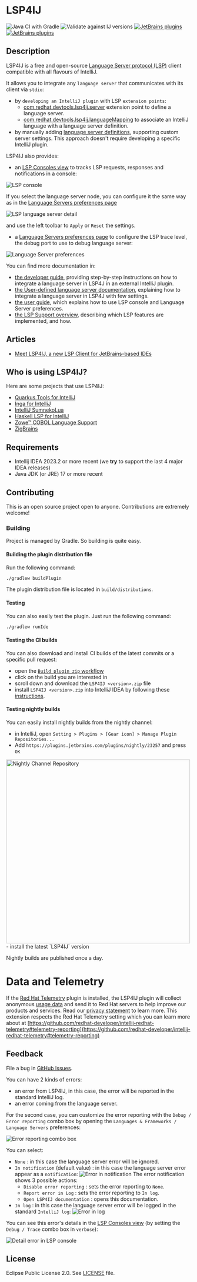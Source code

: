 # LSP4IJ

[plugin-repo]: https://plugins.jetbrains.com/plugin/23257-lsp4ij
[plugin-version-svg]: https://img.shields.io/jetbrains/plugin/v/23257-lsp4ij.svg
[plugin-downloads-svg]: https://img.shields.io/jetbrains/plugin/d/23257-lsp4ij.svg

![Java CI with Gradle](https://github.com/redhat-developer/lsp4ij/workflows/Java%20CI%20with%20Gradle/badge.svg)
![Validate against IJ versions](https://github.com/redhat-developer/lsp4ij/workflows/Validate%20against%20IJ%20versions/badge.svg)
[![JetBrains plugins][plugin-version-svg]][plugin-repo]
[![JetBrains plugins][plugin-downloads-svg]][plugin-repo]

## Description
<!-- Plugin description -->

LSP4IJ is a free and open-source [Language Server protocol (LSP)](https://microsoft.github.io/language-server-protocol/) client compatible with all flavours of IntelliJ.  

It allows you to integrate any `language server` that communicates with its client via `stdio`:

* by `developing an IntelliJ plugin` with LSP `extension points`:
  * [com.redhat.devtools.lsp4ij.server](./docs/DeveloperGuide.md#declare-server-with-extension-point) extension point to define a language server.
  * [com.redhat.devtools.lsp4ij.languageMapping](./docs/DeveloperGuide.md#declare-language-mapping-with-extension-point) to associate an IntelliJ language with a language server definition.
* by manually adding [language server definitions](./docs/UserDefinedLanguageServer.md), 
supporting custom server settings. This approach doesn't require developing a specific IntelliJ plugin.

LSP4IJ also provides:

* an [LSP Consoles view](./docs/UserGuide.md#lsp-console) to tracks LSP requests, responses and notifications in a console:

![LSP console](./docs/images/LSPConsole.png)

If you select the language server node, you can configure it the same way as in the [Language Servers preferences page](./docs/UserGuide.md#language-servers-preferences)

![LSP language server detail](./docs/images/LSPLanguageServerDetail.png)

and use the left toolbar to `Apply` or `Reset` the settings.

* a [Language Servers preferences page](./docs/UserGuide.md#language-servers-preferences) to configure the LSP trace level, the debug port to use to debug language server:

![Language Server preferences](./docs/images/LanguageServerPreferences.png)

You can find more documentation in:

 * [the developer guide](./docs/DeveloperGuide.md), providing step-by-step instructions on how to integrate a language server in LSP4J in an external IntelliJ plugin.
 * [the User-defined language server documentation](./docs/UserDefinedLanguageServer.md), explaining how to integrate a language server in LSP4J with few settings. 
 * [the user guide](./docs/UserGuide.md), which explains how to use LSP console and Language Server preferences.
 * [the LSP Support overview](./docs/LSPSupport.md), describing which LSP features are implemented, and how.

<!-- Plugin description end -->

## Articles

 * [Meet LSP4IJ, a new LSP Client for JetBrains-based IDEs](https://idetools.dev/blog/lsp4ij-announcement/)

## Who is using LSP4IJ?

Here are some projects that use LSP4IJ:

 * [Quarkus Tools for IntelliJ](https://github.com/redhat-developer/intellij-quarkus)
 * [Inga for IntelliJ](https://github.com/seachicken/intellij-inga)
 * [IntelliJ SumnekoLua](https://github.com/CppCXY/Intellij-SumnekoLua)
 * [Haskell LSP for IntelliJ](https://github.com/rockofox/intellij-haskell-lsp)
 * [Zowe™ COBOL Language Support](https://github.com/zowe/zowe-cobol-language-support-intellij)
 * [ZigBrains](https://github.com/FalsePattern/ZigBrains)

## Requirements

* Intellij IDEA 2023.2 or more recent (we **try** to support the last 4 major IDEA releases)
* Java JDK (or JRE) 17 or more recent

## Contributing

This is an open source project open to anyone. Contributions are extremely welcome!

 
### Building

Project is managed by Gradle. So building is quite easy.

#### Building the plugin distribution file

Run the following command:

```sh
./gradlew buildPlugin
```
The plugin distribution file is located in ```build/distributions```.

#### Testing

You can also easily test the plugin. Just run the following command:

```sh
./gradlew runIde
```

#### Testing the CI builds

You can also download and install CI builds of the latest commits or a specific pull request:

- open the [`Build plugin zip` workflow](https://github.com/redhat-developer/lsp4ij/actions/workflows/buildZip.yml)
- click on the build you are interested in
- scroll down and download the `LSP4IJ <version>.zip` file
- install `LSP4IJ <version>.zip` into IntelliJ IDEA by following these [instructions](https://www.jetbrains.com/help/idea/managing-plugins.html#install_plugin_from_disk).

#### Testing nightly builds

You can easily install nightly builds from the nightly channel:

- in IntelliJ, open `Setting > Plugins > [Gear icon] > Manage Plugin Repositories...`
- Add `https://plugins.jetbrains.com/plugins/nightly/23257` and press `OK`
<img alt="Nightly Channel Repository" src="docs/images/nightly-channel-repo.png" width="500px" />
- install the latest `LSP4IJ` version

Nightly builds are published once a day.

Data and Telemetry
==================
If the [Red Hat Telemetry](https://github.com/redhat-developer/intellij-redhat-telemetry) plugin is installed, the LSP4IJ plugin will collect anonymous [usage data](USAGE_DATA.md) and send it to Red Hat servers to help improve our products and services. Read our [privacy statement](https://developers.redhat.com/article/tool-data-collection) to learn more. This extension respects the Red Hat Telemetry setting which you can learn more about at [https://github.com/redhat-developer/intellij-redhat-telemetry#telemetry-reporting](https://github.com/redhat-developer/intellij-redhat-telemetry#telemetry-reporting)

## Feedback

File a bug in [GitHub Issues](https://github.com/redhat-developer/lsp4ij/issues).

You can have 2 kinds of errors:

 * an error from LSP4IJ, in this case, the error will be reported in the standard IntelliJ log.
 * an error coming from the language server.

For the second case, you can customize the error reporting with the `Debug / Error reporting` combo box 
by opening the `Languages & Frameworks / Language Servers` preferences:

![Error reporting combo box](./docs/images/troubleshooting/LanguageServerErrorReportingSetting.png)

You can select:
 * `None` : in this case the language server error will be ignored.
 * `In notification` (default value) : in this case the language server error appear as a `notification`:
![Error in notification](./docs/images/troubleshooting/LanguageServerErrorInNotification.png)
 The error notification shows 3 possible actions:
   * `Disable error reporting` : sets the error reporting to `None`.
   * `Report error in Log` : sets the error reporting to `In log`. 
   * `Open LSP4IJ documentation` : opens this documentation. 
 * `In log` : in this case the language server error will be logged in the standard `IntelliJ log`:
![Error in log](./docs/images/troubleshooting/LanguageServerErrorInLog.png)

You can see this error's details in the [LSP Consoles view](./docs/UserGuide.md#lsp-console) (by setting the `Debug / Trace` combo box in `verbose`):

![Detail error in LSP console](./docs/images/troubleshooting/LanguageServerInLSPConsole.png)

## License

Eclipse Public License 2.0.
See [LICENSE](LICENSE) file.
